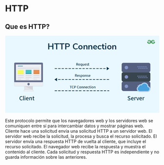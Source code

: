 # HTTP

## Que es HTTP?

![Gif Protocolo HTTP]( https://github.com/PhilipR7/2425-SMX2-M8UF1A1-HistoriaWeb-1991-http-Rendon-Chamba-Philip/blob/main/http.gif)


Este protocolo permite que los navegadores web y los servidores web se comuniquen entre sí para intercambiar datos y mostrar páginas web. Cliente hace una solicitud envía una solicitud HTTP a un servidor web. El servidor web recibe la solicitud, la procesa y busca el recurso solicitado. El servidor envía una respuesta HTTP de vuelta al cliente, que incluye el recurso solicitado. El navegador web recibe la respuesta y muestra el contenido al cliente. Cada solicitud y respuesta HTTP es independiente y no guarda información sobre las anteriores.






